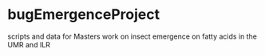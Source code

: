 bugEmergenceProject
===================

scripts and data for Masters work on insect emergence on fatty acids in the UMR and ILR
